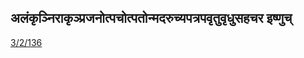 ## अलंकृञ्निराकृञ्प्रजनोत्पचोत्पतोन्मदरुच्यपत्रपवृतुवृधुसहचर इष्णुच् 
 [3/2/136](https://ashtadhyayi.com/sutraani/3/2/136)